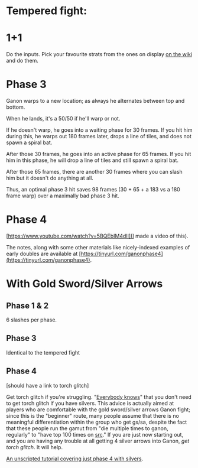 # Tempered fight:

# 1+1

Do the inputs. Pick your favourite strats from the ones on display [on the wiki](https://alttp-wiki.net/index.php/Ganon) and do them.

# Phase 3

Ganon warps to a new location; as always he alternates between top and bottom.

When he lands, it's a 50/50 if he'll warp or not.

If he doesn't warp, he goes into a waiting phase for 30 frames. If you hit him during this, he warps out 180 frames later, drops a line of tiles, and does not spawn a spiral bat.

After those 30 frames, he goes into an active phase for 65 frames. If you hit him in this phase, he will drop a line of tiles and still spawn a spiral bat.

After those 65 frames, there are another 30 frames where you can slash him but it doesn't do anything at all.

Thus, an optimal phase 3 hit saves 98 frames (30 + 65 + a 183 vs a 180 frame warp) over a maximally bad phase 3 hit.

# Phase 4

[https://www.youtube.com/watch?v=5BQEbIM4dlI](I made a video of this).

The notes, along with some other materials like nicely-indexed examples of early doubles are available at  [https://tinyurl.com/ganonphase4](https://tinyurl.com/ganonphase4).


# With Gold Sword/Silver Arrows

## Phase 1 & 2

6 slashes per phase.

## Phase 3

Identical to the tempered fight

## Phase 4

[should have a link to torch glitch]

Get torch glitch if you're struggling. "[Everybody knows](https://web.archive.org/web/20190831022348/https://thezvi.wordpress.com/2019/07/02/everybody-knows/)" that you don't need to get torch glitch if you have silvers. This advice is actually aimed at players who are comfortable with the gold sword/silver arrows Ganon fight; since this is the "beginner" route, many people assume that there is no meaningful differentiation within the group who get gs/sa, despite the fact that these people run the gamut from "die multiple times to ganon, regularly" to "have top 100 times on [src](https://www.speedrun.com/alttp#No_Major_Glitches)." If you are just now starting out, and you are having any trouble at all getting 4 silver arrows into Ganon, _get torch glitch_. It will help.

[An unscripted tutorial covering just phase 4 with silvers](https://www.twitch.tv/videos/672410278).



